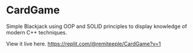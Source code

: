 # CardGame
Simple Blackjack using OOP and SOLID principles to display knowledge of modern C++ techniques.

View it live here.
https://replit.com/@remiteeple/CardGame?v=1
